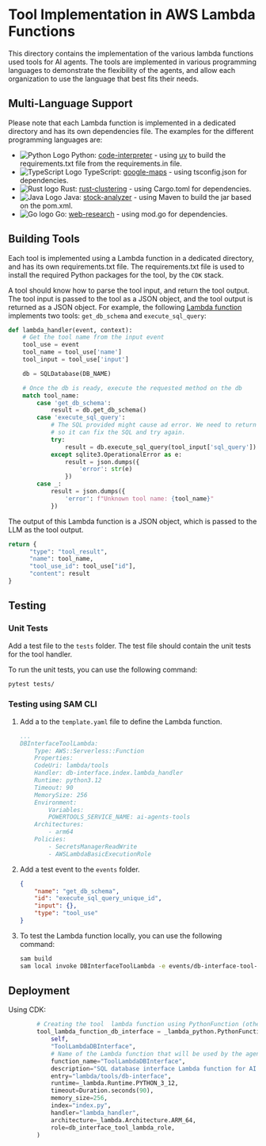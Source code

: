 # Tool Implementation in AWS Lambda Functions

This directory contains the implementation of the various lambda functions used tools for AI agents. The tools are implemented in various programming languages to demonstrate the flexibility of the agents, and allow each organization to use the language that best fits their needs.

## Multi-Language Support

Please note that each Lambda function is implemented in a dedicated directory and has its own dependencies file. The examples for the different programming languages are:

- ![Python Logo](https://cdn.simpleicons.org/python?size=16) Python: [code-interpreter](code-interpreter) - using [uv](https://github.com/astral-sh/uv) to build the requirements.txt file from the requirements.in file.
- ![TypeScript Logo](https://cdn.simpleicons.org/typescript?size=16) TypeScript: [google-maps](google-maps) - using tsconfig.json for dependencies.
- ![Rust logo](https://cdn.simpleicons.org/rust/gray?size=16) Rust: [rust-clustering](rust-clustering) - using Cargo.toml for dependencies.
- ![Java Logo](https://img.icons8.com/?size=16&id=13679&format=png&color=000000) Java: [stock-analyzer](stock-analyzer) - using Maven to build the jar based on the pom.xml.
- ![Go logo](https://cdn.simpleicons.org/go?size=16) Go: [web-research](web-research) - using mod.go for dependencies.

## Building Tools

Each tool is implemented using a Lambda function in a dedicated directory, and has its own requirements.txt file. The requirements.txt file is used to install the required Python packages for the tool, by the `CDK` stack.

A tool should know how to parse the tool input, and return the tool output. The tool input is passed to the tool as a JSON object, and the tool output is returned as a JSON object. For example, the following [Lambda function](db-interface/index.py) implements two tools: `get_db_schema` and `execute_sql_query`:

```python
def lambda_handler(event, context):
    # Get the tool name from the input event
    tool_use = event
    tool_name = tool_use['name']
    tool_input = tool_use['input']

    db = SQLDatabase(DB_NAME)

    # Once the db is ready, execute the requested method on the db
    match tool_name:
        case 'get_db_schema':
            result = db.get_db_schema()
        case 'execute_sql_query':
            # The SQL provided might cause ad error. We need to return the error message to the LLM
            # so it can fix the SQL and try again.
            try:
                result = db.execute_sql_query(tool_input['sql_query'])
            except sqlite3.OperationalError as e:
                result = json.dumps({
                    'error': str(e)
                })
        case _:
            result = json.dumps({
                'error': f"Unknown tool name: {tool_name}"
            })
```

The output of this Lambda function is a JSON object, which is passed to the LLM as the tool output.

```python
return {
      "type": "tool_result",
      "name": tool_name,
      "tool_use_id": tool_use["id"],
      "content": result
}
```

## Testing

### Unit Tests

Add a test file to the `tests` folder. The test file should contain the unit tests for the tool handler.

To run the unit tests, you can use the following command:

```bash
pytest tests/
```

### Testing using SAM CLI

1. Add a to the `template.yaml` file to define the Lambda function.

    ```yaml
    ...
    DBInterfaceToolLambda:
        Type: AWS::Serverless::Function
        Properties:
        CodeUri: lambda/tools
        Handler: db-interface.index.lambda_handler
        Runtime: python3.12
        Timeout: 90
        MemorySize: 256
        Environment:
            Variables:
            POWERTOOLS_SERVICE_NAME: ai-agents-tools
        Architectures:
            - arm64
        Policies:
            - SecretsManagerReadWrite
            - AWSLambdaBasicExecutionRole
    ```

1. Add a test event to the `events` folder.

    ```json
    {
        "name": "get_db_schema",
        "id": "execute_sql_query_unique_id",
        "input": {},
        "type": "tool_use"
    }
    ```

1. To test the Lambda function locally, you can use the following command:

    ```bash
    sam build
    sam local invoke DBInterfaceToolLambda -e events/db-interface-tool-event.json
    ```

## Deployment

Using CDK:

```python
        # Creating the tool  lambda function using PythonFunction (other languages can be used)
        tool_lambda_function_db_interface = _lambda_python.PythonFunction(
            self, 
            "ToolLambdaDBInterface",
            # Name of the Lambda function that will be used by the agents to find the function.
            function_name="ToolLambdaDBInterface", 
            description="SQL database interface Lambda function for AI agents tools.",
            entry="lambda/tools/db-interface",
            runtime=_lambda.Runtime.PYTHON_3_12,
            timeout=Duration.seconds(90),
            memory_size=256,
            index="index.py",
            handler="lambda_handler",
            architecture=_lambda.Architecture.ARM_64,
            role=db_interface_tool_lambda_role,
        )
```
